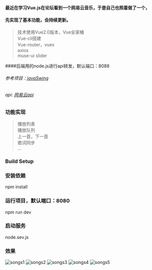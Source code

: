 #### 最近在学习Vue.js在论坛看到一个网易云音乐，于是自己也照着做了一个，
#### 先实现了基本功能，会持续更新。

>技术使用Vue2.0版本，Vue全家桶  <br />
>Vue-cli搭建  <br />
>Vue-router，vuex  <br />
>axios  <br />
>muse-ui slider  

####后端用的node.js进行api转发，默认端口：8088

###### 参考项目：[javaSwing](https://github.com/javaSwing/NeteaseCloudWebApp)
###### api: [网易云api](https://api.imjad.cn/cloudmusic/index.html)
### 功能实现
>播放列表  <br />
>播放队列  <br />
>上一首，下一首  <br />
>歌词同步  <br />
>...

### Build Setup


### 安装依赖
npm install

### 运行项目，默认端口：8080
npm run dev
### 启动服务
node.sev.js

### 效果

![songs1](https://raw.githubusercontent.com/ZvvYuu/CloudMusic/master/static/img/songs1.png)
![songs2](https://raw.githubusercontent.com/ZvvYuu/CloudMusic/master/static/img/songs2.png)
![songs3](https://raw.githubusercontent.com/ZvvYuu/CloudMusic/master/static/img/songs3.png)
![songs4](https://raw.githubusercontent.com/ZvvYuu/CloudMusic/master/static/img/songs4.png)
![songs5](https://raw.githubusercontent.com/ZvvYuu/CloudMusic/master/static/img/songs5.png)
